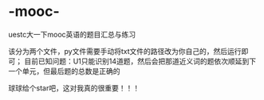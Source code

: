 # -mooc-
uestc大一下mooc英语的题目汇总与练习

该分为两个文件，py文件需要手动将txt文件的路径改为你自己的，然后运行即可；
目前已知问题：U1只能识别14道题，然后会把那道近义词的题依次顺延到下一个单元，但最后题的总数是正确的

球球给个star吧，这对我真的很重要！！！
